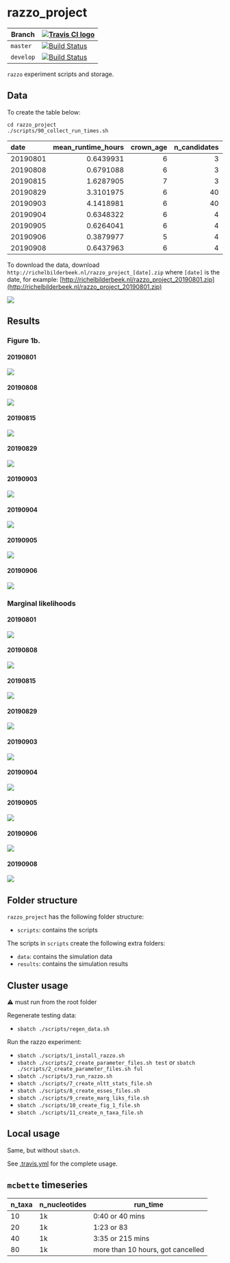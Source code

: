 # razzo_project

Branch|[![Travis CI logo](pics/TravisCI.png)](https://travis-ci.org)
---|---
`master`|[![Build Status](https://travis-ci.org/richelbilderbeek/razzo_project.svg?branch=master)](https://travis-ci.org/richelbilderbeek/razzo_project)
`develop`|[![Build Status](https://travis-ci.org/richelbilderbeek/razzo_project.svg?branch=develop)](https://travis-ci.org/richelbilderbeek/razzo_project)

`razzo` experiment scripts and storage.

## Data

To create the table below:

```
cd razzo_project
./scripts/90_collect_run_times.sh
```

|date     | mean_runtime_hours| crown_age| n_candidates| mcmc_chain_length| n_particles| n_replicates| mean_n_taxa| mean_ess|
|:--------|------------------:|---------:|------------:|-----------------:|-----------:|------------:|-----------:|--------:|
|20190801 |          0.6439931|         6|            3|           1111000|           1|            2|    26.81250| 552.0521|
|20190808 |          0.6791088|         6|            3|           1111000|           1|            2|    26.81250| 541.2969|
|20190815 |          1.6287905|         7|            3|           1111000|           1|            2|    56.75000| 463.0667|
|20190829 |          3.3101975|         6|           40|           1000000|           1|            2|    26.81250| 421.7337|
|20190903 |          4.1418981|         6|           40|           1000000|           1|            2|    26.81250| 429.4056|
|20190904 |          0.6348322|         6|            4|           1000000|           1|            2|    26.81250| 478.9740|
|20190905 |          0.6264041|         6|            4|           1000000|           1|           10|    28.33333| 502.4483|
|20190906 |          0.3879977|         5|            4|           1000000|           1|            2|    17.66667| 610.8542|
|20190908 |          0.6437963|         6|            4|           1000000|          10|            2|    26.81250| 478.9740|

To download the data, 
download `http://richelbilderbeek.nl/razzo_project_[date].zip` where `[date]` is the date, 
for example: [http://richelbilderbeek.nl/razzo_project_20190801.zip](http://richelbilderbeek.nl/razzo_project_20190801.zip)

![](fig_run_times.png)

## Results

### Figure 1b.

#### 20190801

![](results/razzo_project_20190801/figure_1b.png)

#### 20190808

![](results/razzo_project_20190808/figure_1b.png)

#### 20190815

![](results/razzo_project_20190815/figure_1b.png)

#### 20190829

![](results/razzo_project_20190829/figure_1b.png)

#### 20190903

![](results/razzo_project_20190903/figure_1b.png)

#### 20190904

![](results/razzo_project_20190904/figure_1b.png)

#### 20190905

![](results/razzo_project_20190905/figure_1b.png)

#### 20190906

![](results/razzo_project_20190906/figure_1b.png)

### Marginal likelihoods

#### 20190801

![](results/razzo_project_20190801/fig_marg_liks.png)

#### 20190808

![](results/razzo_project_20190808/fig_marg_liks.png)

#### 20190815

![](results/razzo_project_20190815/fig_marg_liks.png)

#### 20190829

![](results/razzo_project_20190829/fig_marg_liks.png)

#### 20190903

![](results/razzo_project_20190903/fig_marg_liks.png)

#### 20190904

![](results/razzo_project_20190904/fig_marg_liks.png)

#### 20190905

![](results/razzo_project_20190905/fig_marg_liks.png)

#### 20190906

![](results/razzo_project_20190906/fig_marg_liks.png)

#### 20190908

![](results/razzo_project_20190908/fig_marg_liks.png)


## Folder structure

`razzo_project` has the following folder structure:

 * `scripts`: contains the scripts

The scripts in `scripts` create the following extra folders:

 * `data`: contains the simulation data
 * `results`: contains the simulation results

## Cluster usage

:warning: must run from the root folder

Regenerate testing data:

 * `sbatch ./scripts/regen_data.sh`

Run the razzo experiment:

 * `sbatch ./scripts/1_install_razzo.sh`
 * `sbatch ./scripts/2_create_parameter_files.sh test` or `sbatch ./scripts/2_create_parameter_files.sh ful`
 * `sbatch ./scripts/3_run_razzo.sh`
 * `sbatch ./scripts/7_create_nltt_stats_file.sh`
 * `sbatch ./scripts/8_create_esses_files.sh`
 * `sbatch ./scripts/9_create_marg_liks_file.sh`
 * `sbatch ./scripts/10_create_fig_1_file.sh`
 * `sbatch ./scripts/11_create_n_taxa_file.sh`

## Local usage

Same, but without `sbatch`.

See [.travis.yml](.travis.yml) for the complete usage.

## `mcbette` timeseries

n_taxa|n_nucleotides|run_time
---|---|---
10|1k|0:40 or 40 mins
20|1k|1:23 or 83
40|1k|3:35 or 215 mins
80|1k|more than 10 hours, got cancelled
